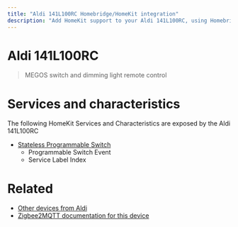 ```yaml
---
title: "Aldi 141L100RC Homebridge/HomeKit integration"
description: "Add HomeKit support to your Aldi 141L100RC, using Homebridge, Zigbee2MQTT and homebridge-z2m."
---
```

<!---
This file has been GENERATED using src/docgen/docgen.ts
DO NOT EDIT THIS FILE MANUALLY!
-->
# Aldi 141L100RC
> MEGOS switch and dimming light remote control


# Services and characteristics
The following HomeKit Services and Characteristics are exposed by
the Aldi 141L100RC

* [Stateless Programmable Switch](../../action.md)
  * Programmable Switch Event
  * Service Label Index


# Related
* [Other devices from Aldi](../index.md#aldi)
* [Zigbee2MQTT documentation for this device](https://www.zigbee2mqtt.io/devices/141L100RC.html)